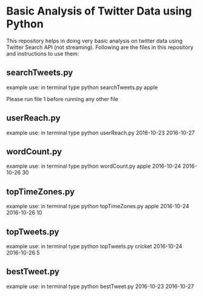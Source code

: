 # Basic Analysis of Twitter Data using Python

This repository helps in doing very basic analysis on twitter data using Twitter Search API (not streaming).
Following are the files in this repository and instructions to use them:

## searchTweets.py
example use: in terminal type 
python searchTweets.py apple

  Please run file 1 before running any other file

## userReach.py
example use: in terminal type 
python userReach.py 2016-10-23 2016-10-27
                 
## wordCount.py
example use: in terminal type 
python wordCount.py apple 2016-10-24 2016-10-26 30
                 
## topTimeZones.py
example use: in terminal type 
python topTimeZones.py apple 2016-10-24 2016-10-26 10
                 
## topTweets.py
example use: in terminal type 
python topTweets.py cricket 2016-10-24 2016-10-26 5

## bestTweet.py
example use: in terminal type 
python bestTweet.py 2016-10-23 2016-10-27
    
